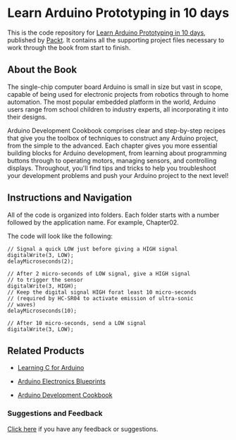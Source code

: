 # Learn Arduino Prototyping in 10 days
This is the code repository for [Learn Arduino Prototyping in 10 days](https://www.packtpub.com/hardware-and-creative/learn-arduino-prototyping-10-days?utm_source=github&utm_medium=repository&utm_campaign=9781788290685), published by [Packt](https://www.packtpub.com/?utm_source=github). It contains all the supporting project files necessary to work through the book from start to finish.

## About the Book
The single-chip computer board Arduino is small in size but vast in scope, capable of being used for electronic projects from robotics through to home automation. The most popular embedded platform in the world, Arduino users range from school children to industry experts, all incorporating it into their designs.

Arduino Development Cookbook comprises clear and step-by-step recipes that give you the toolbox of techniques to construct any Arduino project, from the simple to the advanced. Each chapter gives you more essential building blocks for Arduino development, from learning about programming buttons through to operating motors, managing sensors, and controlling displays. Throughout, you'll find tips and tricks to help you troubleshoot your development problems and push your Arduino project to the next level!
## Instructions and Navigation
All of the code is organized into folders. Each folder starts with a number followed by the application name. For example, Chapter02.



The code will look like the following:
```
// Signal a quick LOW just before giving a HIGH signal
digitalWrite(3, LOW);
delayMicroseconds(2);

// After 2 micro-seconds of LOW signal, give a HIGH signal  
// to trigger the sensor
digitalWrite(3, HIGH);
// Keep the digital signal HIGH forat least 10 micro-seconds
// (required by HC-SR04 to activate emission of ultra-sonic 
// waves)
delayMicroseconds(10);

// After 10 micro-seconds, send a LOW signal
digitalWrite(3, LOW);

```



## Related Products
* [Learning C for Arduino](https://www.packtpub.com/hardware-and-creative/learn-arduino-prototyping-10-days?utm_source=github&utm_medium=repository&utm_campaign=9781788290685)

* [Arduino Electronics Blueprints](https://www.packtpub.com/hardware-and-creative/learn-arduino-prototyping-10-days?utm_source=github&utm_medium=repository&utm_campaign=9781788290685)

* [Arduino Development Cookbook](https://www.packtpub.com/hardware-and-creative/learn-arduino-prototyping-10-days?utm_source=github&utm_medium=repository&utm_campaign=9781788290685)

### Suggestions and Feedback
[Click here](https://docs.google.com/forms/d/e/1FAIpQLSe5qwunkGf6PUvzPirPDtuy1Du5Rlzew23UBp2S-P3wB-GcwQ/viewform) if you have any feedback or suggestions.
